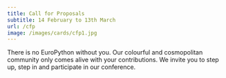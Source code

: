 ```yaml
---
title: Call for Proposals
subtitle: 14 February to 13th March
url: /cfp
image: /images/cards/cfp1.jpg
---
```

There is no EuroPython without you. Our colourful and cosmopolitan community
only comes alive with your contributions. We invite you to step up, step in and
participate in our conference.
